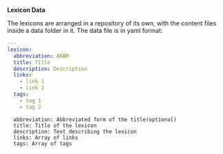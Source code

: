 **Lexicon Data**

The lexicons are arranged in a repository of its own, with the content files inside a data folder in it.
The data file is in yaml format:
```yaml
---
lexicon:
  abbreviation: ABBR
  title: Title
  description: Description
  links:
    - link 1
    - link 2
  tags:
    - tag 1
    - tag 2
```


```
  abbreviation: Abbreviated form of the title(optional)
  title: Title of the lexicon
  description: Text describing the lexicon
  links: Array of links
  tags: Array of tags
```
